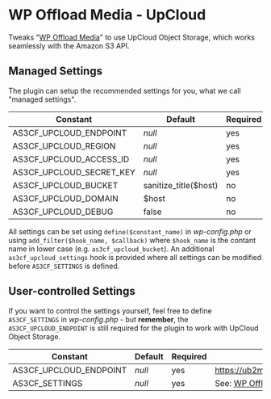 # WP Offload Media - UpCloud

Tweaks "[WP Offload Media](https://deliciousbrains.com/wp-offload-media/)" to use UpCloud Object Storage, which works seamlessly with the Amazon S3 API.

## Managed Settings

The plugin can setup the recommended settings for you, what we call "managed settings".

| Constant | Default | Required | Example |
| -------- | ------- | ------- | ------- |
| AS3CF_UPCLOUD_ENDPOINT | *null* | yes | https://ub2m4.upcloudobjects.com |
| AS3CF_UPCLOUD_REGION | *null* | yes | europe-2 |
| AS3CF_UPCLOUD_ACCESS_ID | *null* | yes | AEIABA1... |
| AS3CF_UPCLOUD_SECRET_KEY | *null* | yes | uyC5Bx3... |
| AS3CF_UPCLOUD_BUCKET | sanitize_title($host) | no | example-com |
| AS3CF_UPCLOUD_DOMAIN | $host | no | example.com |
| AS3CF_UPCLOUD_DEBUG | false | no | true |

All settings can be set using `define($constant_name)` in *wp-config.php* or using `add_filter($hook_name, $callback)` where `$hook_name` is the contant name in lower case (e.g. `as3cf_upcloud_bucket`). An additional `as3cf_upcloud_settings` hook is provided where all settings can be modified before `AS3CF_SETTINGS` is defined.

## User-controlled Settings

If you want to control the settings yourself, feel free to define `AS3CF_SETTINGS` in *wp-config.php* - but **remember**, the `AS3CF_UPCLOUD_ENDPOINT` is still required for the plugin to work with UpCloud Object Storage.

| Constant | Default | Required | Example |
| -------- | ------- | ------- | ------- |
| AS3CF_UPCLOUD_ENDPOINT | *null* | yes | https://ub2m4.upcloudobjects.com |
| AS3CF_SETTINGS | *null* | yes | See: [WP Offload Media Docs](https://deliciousbrains.com/wp-offload-media/doc/settings-constants/) |

